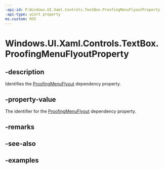 ```yaml
---
-api-id: P:Windows.UI.Xaml.Controls.TextBox.ProofingMenuFlyoutProperty
-api-type: winrt property
ms.custom: RS5
---
```


<!-- Property syntax.
public DependencyProperty ProofingMenuFlyoutProperty { get; }
-->

# Windows.UI.Xaml.Controls.TextBox.ProofingMenuFlyoutProperty

## -description

Identifies the [ProofingMenuFlyout](textbox_proofingmenuflyout.md) dependency property.



## -property-value

The identifier for the [ProofingMenuFlyout](textbox_proofingmenuflyout.md) dependency property.

## -remarks

## -see-also

## -examples

